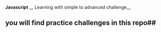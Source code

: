 **Javascript**
__ Learning with simple to advanced challenge__
## you will find practice challenges in this repo##